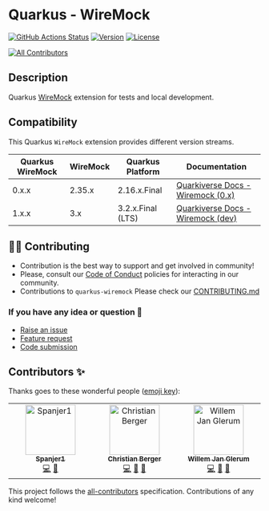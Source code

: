 # Quarkus - WireMock

[![GitHub Actions Status](https://img.shields.io/github/actions/workflow/status/quarkiverse/quarkus-wiremock/build.yml?branch=main&logo=GitHub&style=for-the-badge)](https://github.com/quarkiverse/quarkus-wiremock/actions/workflows/build.yml)
[![Version](https://img.shields.io/maven-central/v/io.quarkiverse.wiremock/quarkus-wiremock-parent?logo=apache-maven&style=for-the-badge)](https://search.maven.org/search?q=g:io.quarkiverse.wiremock%20AND%20a:quarkus-wiremock-parent)
[![License](https://img.shields.io/github/license/quarkusio/quarkus?style=for-the-badge&logo=apache)](https://www.apache.org/licenses/LICENSE-2.0)
<!-- ALL-CONTRIBUTORS-BADGE:START - Do not remove or modify this section -->
[![All Contributors](https://img.shields.io/badge/all_contributors-3-orange.svg?style=flat-square)](#contributors-)
<!-- ALL-CONTRIBUTORS-BADGE:END -->

## Description

Quarkus [WireMock](https://wiremock.org) extension for tests and local development.

## Compatibility

This Quarkus ``WireMock`` extension provides different version streams.

| Quarkus WireMock | WireMock | Quarkus Platform  | Documentation                                                                                                       |
|------------------|----------|-------------------|---------------------------------------------------------------------------------------------------------------------|
| 0.x.x            | 2.35.x   | 2.16.x.Final      | [Quarkiverse Docs - Wiremock (0.x)](https://quarkiverse.github.io/quarkiverse-docs/quarkus-wiremock/0.x/index.html) |
| 1.x.x            | 3.x      | 3.2.x.Final (LTS) | [Quarkiverse Docs - Wiremock (dev)](https://quarkiverse.github.io/quarkiverse-docs/quarkus-wiremock/dev/index.html) |

## 🧑‍💻 Contributing

- Contribution is the best way to support and get involved in community!
- Please, consult our [Code of Conduct](./CODE_OF_CONDUCT.md) policies for interacting in our community.
- Contributions to `quarkus-wiremock` Please check our [CONTRIBUTING.md](./CONTRIBUTING.md)

### If you have any idea or question 🤷

- [Raise an issue](https://github.com/quarkiverse/quarkus-wiremock/issues)
- [Feature request](https://github.com/quarkiverse/quarkus-wiremock/issues)
- [Code submission](https://github.com/quarkiverse/quarkus-wiremock/pulls)

## Contributors ✨

Thanks goes to these wonderful people ([emoji key](https://allcontributors.org/docs/en/emoji-key)):

<!-- ALL-CONTRIBUTORS-LIST:START - Do not remove or modify this section -->
<!-- prettier-ignore-start -->
<!-- markdownlint-disable -->
<table>
  <tbody>
    <tr>
      <td align="center" valign="top" width="14.28%"><a href="https://github.com/Spanjer1"><img src="https://avatars.githubusercontent.com/u/40360503?v=4?s=100" width="100px;" alt="Spanjer1"/><br /><sub><b>Spanjer1</b></sub></a><br /><a href="https://github.com/quarkiverse/quarkus-wiremock/commits?author=Spanjer1" title="Code">💻</a> <a href="#maintenance-Spanjer1" title="Maintenance">🚧</a></td>
      <td align="center" valign="top" width="14.28%"><a href="https://techspace.de"><img src="https://avatars.githubusercontent.com/u/3606282?v=4?s=100" width="100px;" alt="Christian Berger"/><br /><sub><b>Christian Berger</b></sub></a><br /><a href="https://github.com/quarkiverse/quarkus-wiremock/commits?author=chberger" title="Code">💻</a> <a href="#maintenance-chberger" title="Maintenance">🚧</a> <a href="https://github.com/quarkiverse/quarkus-wiremock/commits?author=chberger" title="Documentation">📖</a></td>
      <td align="center" valign="top" width="14.28%"><a href="https://wjglerum.nl"><img src="https://avatars.githubusercontent.com/u/7404187?v=4?s=100" width="100px;" alt="Willem Jan Glerum"/><br /><sub><b>Willem Jan Glerum</b></sub></a><br /><a href="https://github.com/quarkiverse/quarkus-wiremock/commits?author=wjglerum" title="Code">💻</a> <a href="https://github.com/quarkiverse/quarkus-wiremock/pulls?q=is%3Apr+reviewed-by%3Awjglerum" title="Reviewed Pull Requests">👀</a> <a href="https://github.com/quarkiverse/quarkus-wiremock/commits?author=wjglerum" title="Documentation">📖</a></td>
    </tr>
  </tbody>
</table>

<!-- markdownlint-restore -->
<!-- prettier-ignore-end -->

<!-- ALL-CONTRIBUTORS-LIST:END -->

This project follows the [all-contributors](https://github.com/all-contributors/all-contributors) specification.
Contributions of any kind welcome!
